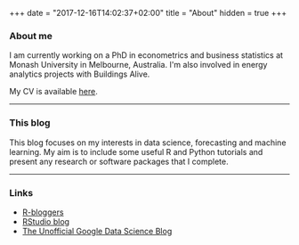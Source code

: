 +++
date = "2017-12-16T14:02:37+02:00"
title = "About"
hidden = true
+++

### About me

I am currently working on a PhD in econometrics and business statistics at Monash University in Melbourne, Australia. I'm also involved in energy analytics projects with Buildings Alive.

My CV is available [here](https://github.com/camroach87/academic-cv/raw/master/cv.pdf).

***

### This blog

This blog focuses on  my interests in data science, forecasting and machine learning. My aim is to include some useful R and Python tutorials and present any research or software packages that I complete.

***

### Links

* [R-bloggers](https://www.r-bloggers.com/)
* [RStudio blog](https://blog.rstudio.com/)
* [The Unofficial Google Data Science Blog](http://www.unofficialgoogledatascience.com/)